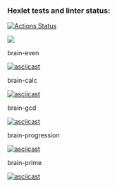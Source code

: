 ### Hexlet tests and linter status:
[![Actions Status](https://github.com/TEXHOMEHT/python-project-lvl1/workflows/hexlet-check/badge.svg)](https://github.com/TEXHOMEHT/python-project-lvl1/actions)

<a href="https://codeclimate.com/github/TEXHOMEHT/python-project-lvl1/maintainability"><img src="https://api.codeclimate.com/v1/badges/3061aa320c38b9253914/maintainability" /></a>

brain-even 

[![asciicast](https://asciinema.org/a/tf0QSAXsuZMn5nL414LIabkzV.svg)](https://asciinema.org/a/tf0QSAXsuZMn5nL414LIabkzV)

brain-calc 

[![asciicast](https://asciinema.org/a/sxUBVuxRgUgeplmdHMbwXeqBT.svg)](https://asciinema.org/a/sxUBVuxRgUgeplmdHMbwXeqBT)

brain-gcd 

[![asciicast](https://asciinema.org/a/wScQO7RMTFpCez3d9DOYmfdMF.svg)](https://asciinema.org/a/wScQO7RMTFpCez3d9DOYmfdMF)

brain-progression 

[![asciicast](https://asciinema.org/a/s8KLdza89NfOh1pftaeu9CzST.svg)](https://asciinema.org/a/s8KLdza89NfOh1pftaeu9CzST)

brain-prime 

[![asciicast](https://asciinema.org/a/mBzKroDd73S9z1i0IbRWuyiJx.svg)](https://asciinema.org/a/mBzKroDd73S9z1i0IbRWuyiJx)